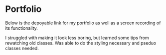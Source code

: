 # Portfolio
Below is the depoyable link for my portfolio as well as a screen recording of its functionality.

I struggled with making it look less boring, but learned some tips from rewatching old classes. Was able to do the styling necessary and pseduo classes needed.


